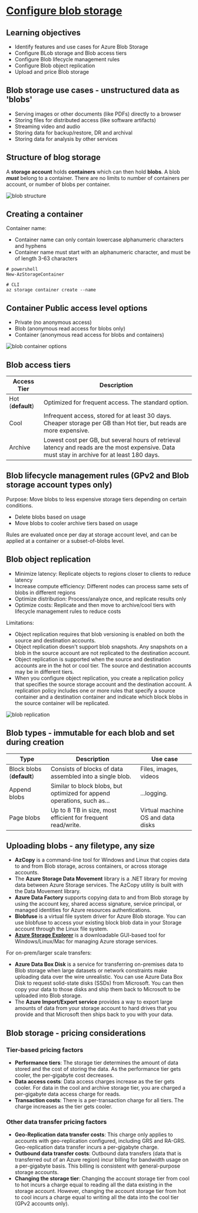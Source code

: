 # [Configure blob storage](https://docs.microsoft.com/en-us/training/modules/configure-blob-storage/)

## Learning objectives

* Identify features and use cases for Azure Blob Storage
* Configure BLob storage and Blob access tiers
* Configure Blob lifecycle management rules
* Configure Blob object replication
* Upload and price Blob storage

## Blob storage use cases - unstructured data as 'blobs'

* Serving images or other documents (like PDFs) directly to a browser
* Storing files for distributed access (like software artifacts)
* Streaming video and audio
* Storing data for backup/restore, DR and archival
* Storing data for analysis by other services

## Structure of blog storage

A **storage account** holds **containers** which can then hold **blobs**. A blob ***must*** belong to a container. There are no limits to number of containers per account, or number of blobs per container.

![blob structure](../static/blob-storage-94fb52b8.png)

## Creating a container

Container name:

* Container name can only contain lowercase alphanumeric characters and hyphens
* Container name must start with an alphanumeric character, and must be of length 3-63 characters

```shell
# powershell
New-AzStorageContainer

# CLI
az storage container create --name
```

## Container Public access level options

* Private (no anonymous access)
* Blob (anonymous read access for blobs only)
* Container (anonymous read access for blobs and containers)

![blob container options](../static/blob-containers-a243a2b9.png)

## Blob access tiers

|Access Tier|Description|
|--|--|
Hot (**default**)|Optimized for frequent access. The standard option.
Cool|Infrequent access, stored for at least 30 days. Cheaper storage per GB than Hot tier, but reads are more expensive.
Archive|Lowest cost per GB, but several hours of retrieval latency and reads are the most expensive. Data must stay in archive for at least 180 days.

## Blob lifecycle management rules (GPv2 and Blob storage account types only)

Purpose: Move blobs to less expensive storage tiers depending on certain conditions.

* Delete blobs based on usage
* Move blobs to cooler archive tiers based on usage

Rules are evaluated once per day at storage account level, and can be applied at a container or a subset-of-blobs level.

## Blob object replication

* Minimize latency: Replicate objects to regions closer to clients to reduce latency
* Increase compute efficiency: Different nodes can process same sets of blobs in different regions
* Optimize distribution: Process/analyze once, and replicate results only
* Optimize costs: Replicate and then move to archive/cool tiers with lifecycle management rules to reduce costs

Limitations:

* Object replication requires that blob versioning is enabled on both the source and destination accounts.
* Object replication doesn't support blob snapshots. Any snapshots on a blob in the source account are not replicated to the destination account.
* Object replication is supported when the source and destination accounts are in the hot or cool tier. The source and destination accounts may be in different tiers.
* When you configure object replication, you create a replication policy that specifies the source storage account and the destination account. A replication policy includes one or more rules that specify a source container and a destination container and indicate which block blobs in the source container will be replicated.

![blob replication](../static/blob-object-replication-21fd3c07.png)

## Blob types - immutable for each blob and set during creation

|Type|Description|Use case
|--|--|--|
Block blobs (**default**)|Consists of blocks of data assembled into a single blob.|Files, images, videos
Append blobs|Similar to block blobs, but optimized for append operations, such as...|...logging.
Page blobs|Up to 8 TB in size, most efficient for frequent read/write.|Virtual machine OS and data disks

## Uploading blobs - any filetype, any size

* **AzCopy** is a command-line tool for Windows and Linux that copies data to and from Blob storage, across containers, or across storage accounts.
* The **Azure Storage Data Movement** library is a .NET library for moving data between Azure Storage services. The AzCopy utility is built with the Data Movement library.
* **Azure Data Factory** supports copying data to and from Blob storage by using the account key, shared access signature, service principal, or managed identities for Azure resources authentications.
* **Blobfuse** is a virtual file system driver for Azure Blob storage. You can use blobfuse to access your existing block blob data in your Storage account through the Linux file system.
* **[Azure Storage Explorer](https://azure.microsoft.com/en-us/products/storage/storage-explorer/#overview)** is a downloadable GUI-based tool for Windows/Linux/Mac for managing Azure storage services.

For on-prem/larger scale transfers:

* **Azure Data Box Disk** is a service for transferring on-premises data to Blob storage when large datasets or network constraints make uploading data over the wire unrealistic. You can use Azure Data Box Disk to request solid-state disks (SSDs) from Microsoft. You can then copy your data to those disks and ship them back to Microsoft to be uploaded into Blob storage.
* The **Azure Import/Export service** provides a way to export large amounts of data from your storage account to hard drives that you provide and that Microsoft then ships back to you with your data.

## Blob storage - pricing considerations

### Tier-based pricing factors

* **Performance tiers**: The storage tier determines the amount of data stored and the cost of storing the data. As the performance tier gets cooler, the per-gigabyte cost decreases.
* **Data access costs**: Data access charges increase as the tier gets cooler. For data in the cool and archive storage tier, you are charged a per-gigabyte data access charge for reads.
* **Transaction costs**: There is a per-transaction charge for all tiers. The charge increases as the tier gets cooler.

### Other data transfer pricing factors

* **Geo-Replication data transfer costs**: This charge only applies to accounts with geo-replication configured, including GRS and RA-GRS. Geo-replication data transfer incurs a per-gigabyte charge.
* **Outbound data transfer costs**: Outbound data transfers (data that is transferred out of an Azure region) incur billing for bandwidth usage on a per-gigabyte basis. This billing is consistent with general-purpose storage accounts.
* **Changing the storage tier**: Changing the account storage tier from cool to hot incurs a charge equal to reading all the data existing in the storage account. However, changing the account storage tier from hot to cool incurs a charge equal to writing all the data into the cool tier (GPv2 accounts only).
